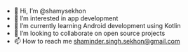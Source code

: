 - 👋 Hi, I’m @shamysekhon
- 👀 I’m interested in app development
- 🌱 I’m currently learning Android development using Kotlin
- 💞️ I’m looking to collaborate on open source projects
- 📫 How to reach me shaminder.singh.sekhon@gmail.com

<!---
shamysekhon/shamysekhon is a ✨ special ✨ repository because its `README.md` (this file) appears on your GitHub profile.
You can click the Preview link to take a look at your changes.
--->
